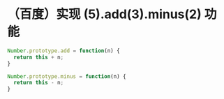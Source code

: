 # （百度）实现 (5).add(3).minus(2) 功能

```js
Number.prototype.add = function(n) {
  return this + n;
}

Number.prototype.minus = function(n) {
  return this - n;
}
```